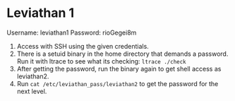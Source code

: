 # Leviathan 1

Username: leviathan1
Password: rioGegei8m

1. Access with SSH using the given credentials.
2. There is a setuid binary in the home directory that demands a password. Run it with ltrace to see what its checking: `ltrace ./check`
3. After getting the password, run the binary again to get shell access as leviathan2.
4. Run `cat /etc/leviathan_pass/leviathan2` to get the password for the next level.